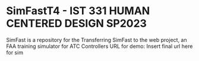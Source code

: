# SimFastT4 - IST 331 HUMAN CENTERED DESIGN SP2023
SimFast is a repository for the Transferring SimFast to the web project, an FAA training simulator for ATC Controllers 
URL for demo: Insert final url here for sim
